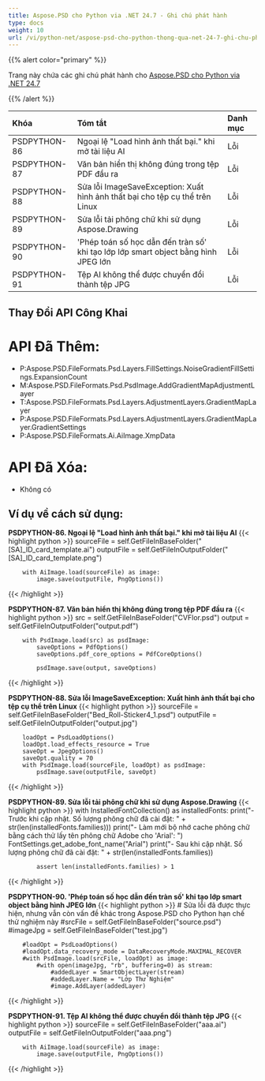 ```yaml
---
title: Aspose.PSD cho Python via .NET 24.7 - Ghi chú phát hành
type: docs
weight: 10
url: /vi/python-net/aspose-psd-cho-python-thong-qua-net-24-7-ghi-chu-phat-hanh/
---
```


{{% alert color="primary" %}}

Trang này chứa các ghi chú phát hành cho [Aspose.PSD cho Python via .NET 24.7](https://pypi.org/project/aspose-psd/)

{{% /alert %}}

| **Khóa**     | **Tóm tắt**                                                                                              | **Danh mục** |
|:-------------|:---------------------------------------------------------------------------------------------------------|:-------------|
| PSDPYTHON-86 | Ngoại lệ "Load hình ảnh thất bại." khi mở tài liệu AI                                             | Lỗi      |
| PSDPYTHON-87 | Văn bản hiển thị không đúng trong tệp PDF đầu ra                                                 | Lỗi      |
| PSDPYTHON-88 | Sửa lỗi ImageSaveException: Xuất hình ảnh thất bại cho tệp cụ thể trên Linux                  | Lỗi      |
| PSDPYTHON-89 | Sửa lỗi tải phông chữ khi sử dụng Aspose.Drawing                                                | Lỗi      |
| PSDPYTHON-90 | 'Phép toán số học dẫn đến tràn số' khi tạo lớp lớp smart object bằng hình JPEG lớn         | Lỗi      |
| PSDPYTHON-91 | Tệp AI không thể được chuyển đổi thành tệp JPG                                                 | Lỗi      |

## **Thay Đổi API Công Khai**
# **API Đã Thêm:**
- P:Aspose.PSD.FileFormats.Psd.Layers.FillSettings.NoiseGradientFillSettings.ExpansionCount
- M:Aspose.PSD.FileFormats.Psd.PsdImage.AddGradientMapAdjustmentLayer
- T:Aspose.PSD.FileFormats.Psd.Layers.AdjustmentLayers.GradientMapLayer
- P:Aspose.PSD.FileFormats.Psd.Layers.AdjustmentLayers.GradientMapLayer.GradientSettings
- P:Aspose.PSD.FileFormats.Ai.AiImage.XmpData

# **API Đã Xóa:**
- Không có

## **Ví dụ về cách sử dụng:**

**PSDPYTHON-86. Ngoại lệ "Load hình ảnh thất bại." khi mở tài liệu AI**
{{< highlight python >}}
        sourceFile = self.GetFileInBaseFolder("[SA]_ID_card_template.ai")
        outputFile = self.GetFileInOutputFolder("[SA]_ID_card_template.png")

        with AiImage.load(sourceFile) as image:
            image.save(outputFile, PngOptions())
{{< /highlight >}}

**PSDPYTHON-87. Văn bản hiển thị không đúng trong tệp PDF đầu ra**
{{< highlight python >}}
        src = self.GetFileInBaseFolder("CVFlor.psd")
        output = self.GetFileInOutputFolder("output.pdf")

        with PsdImage.load(src) as psdImage:
            saveOptions = PdfOptions()
            saveOptions.pdf_core_options = PdfCoreOptions()

            psdImage.save(output, saveOptions)
{{< /highlight >}}


**PSDPYTHON-88. Sửa lỗi ImageSaveException: Xuất hình ảnh thất bại cho tệp cụ thể trên Linux**
{{< highlight python >}}
        sourceFile = self.GetFileInBaseFolder("Bed_Roll-Sticker4_1.psd")
        outputFile = self.GetFileInOutputFolder("output.jpg")

        loadOpt = PsdLoadOptions()
        loadOpt.load_effects_resource = True
        saveOpt = JpegOptions()
        saveOpt.quality = 70
        with PsdImage.load(sourceFile, loadOpt) as psdImage:
            psdImage.save(outputFile, saveOpt)
{{< /highlight >}}


**PSDPYTHON-89. Sửa lỗi tải phông chữ khi sử dụng Aspose.Drawing**
{{< highlight python >}}
        with InstalledFontCollection() as installedFonts:
            print("- Trước khi cập nhật. Số lượng phông chữ đã cài đặt: " + str(len(installedFonts.families)))
            print("- Làm mới bộ nhớ cache phông chữ bằng cách thử lấy tên phông chữ Adobe cho 'Arial': ")
            FontSettings.get_adobe_font_name("Arial")
            print("- Sau khi cập nhật. Số lượng phông chữ đã cài đặt: " + str(len(installedFonts.families))

            assert len(installedFonts.families) > 1
{{< /highlight >}}


**PSDPYTHON-90. 'Phép toán số học dẫn đến tràn số' khi tạo lớp smart object bằng hình JPEG lớn**
{{< highlight python >}}
        # Sửa lỗi đã được thực hiện, nhưng vẫn còn vấn đề khác trong Aspose.PSD cho Python hạn chế thử nghiệm này
        #srcFile = self.GetFileInBaseFolder("source.psd")
        #imageJpg = self.GetFileInBaseFolder("test.jpg")

        #loadOpt = PsdLoadOptions()
        #loadOpt.data_recovery_mode = DataRecoveryMode.MAXIMAL_RECOVER
        #with PsdImage.load(srcFile, loadOpt) as image:
            #with open(imageJpg, "rb", buffering=0) as stream:
                #addedLayer = SmartObjectLayer(stream)
                #addedLayer.Name = "Lớp Thử Nghiệm"
                #image.AddLayer(addedLayer)
{{< /highlight >}}


**PSDPYTHON-91. Tệp AI không thể được chuyển đổi thành tệp JPG**
{{< highlight python >}}
        sourceFile = self.GetFileInBaseFolder("aaa.ai")
        outputFile = self.GetFileInOutputFolder("aaa.png")

        with AiImage.load(sourceFile) as image:
            image.save(outputFile, PngOptions())
{{< /highlight >}}
